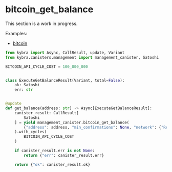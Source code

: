 # bitcoin_get_balance

This section is a work in progress.

Examples:

-   [bitcoin](https://github.com/demergent-labs/kybra/tree/main/examples/bitcoin)

```python
from kybra import Async, CallResult, update, Variant
from kybra.canisters.management import management_canister, Satoshi

BITCOIN_API_CYCLE_COST = 100_000_000


class ExecuteGetBalanceResult(Variant, total=False):
    ok: Satoshi
    err: str


@update
def get_balance(address: str) -> Async[ExecuteGetBalanceResult]:
    canister_result: CallResult[
        Satoshi
    ] = yield management_canister.bitcoin_get_balance(
        {"address": address, "min_confirmations": None, "network": {"Regtest": None}}
    ).with_cycles(
        BITCOIN_API_CYCLE_COST
    )

    if canister_result.err is not None:
        return {"err": canister_result.err}

    return {"ok": canister_result.ok}
```

